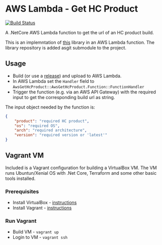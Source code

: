 # AWS Lambda - Get HC Product

[![Build Status](https://travis-ci.org/srdCodeSamples/aws-lambda-get-hcproduct.svg?branch=master)](https://travis-ci.org/srdCodeSamples/aws-lambda-get-hcproduct)


A .NetCore AWS Lambda function to get the url of an HC product build.

This is an implemntation of [this](https://github.com/srdCodeSamples/lib-hc-get-build) library in an AWS Lambda function. The library repository is added asgit submodule to the project.

## Usage

* Build (or use a [release](https://github.com/srdCodeSamples/aws-lambda-get-hcproduct/releases)) and upload to AWS Lambda.
* In AWS Lambda set the `Handler` field to `AwsGetHcProduct::AwsGetHcProduct.Function::FunctionHandler`
* Trigger the function (e.g. via an AWS API Gateway) with the required input to get the corresponding build url as string.

The input object needed by the function is:

```JSON
{
	"product": "required HC product",
	"os": "required OS",
	"arch": "required architecture",
	"version": "required version or 'latest'" 
}
```
## Vagrant VM

Included is a Vagrant configuration for building a VirtualBox VM. The VM runs Ubuntun/Xenial OS with .Net Core, Terraform and some other basic tools installed.

### Prerequisites

* Install VirtualBox - [instructions](https://www.virtualbox.org/wiki/Downloads)
* Install Vagrant - [instructions](https://www.vagrantup.com/downloads.html)

### Run Vagrant

* Build VM - `vagrant up`
* Login to VM - `vagrant ssh`